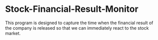 # Stock-Financial-Result-Monitor
This program is designed to capture the time when the financial result of the company is released so that we can immediately react to the stock market.
